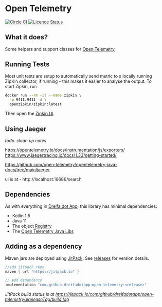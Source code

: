 # Open Telemetry

[![Circle CI](https://circleci.com/gh/dreifadotapp/open-telemetry.svg?style=shield)](https://circleci.com/gh/dreifadotapp/open-telemetry)
[![Licence Status](https://img.shields.io/github/license/dreifadotapp/open-telemetry)](https://github.com/dreifadotapp/open-telemetry/blob/master/licence.txt)

## What it does?

Some helpers and support classes for [Open Telemetry](https://opentelemetry.io/)

## Running Tests 

Most unit tests are setup to automatically send metric to a locally running ZipKin 
collector, if running -  this makes it easier to analyse the output. To start Zipkin, run 

```bash
docker run --rm -it --name zipkin \
  -p 9411:9411 -d \
  openzipkin/zipkin:latest
```

Then open the [Zipkin UI](http://localhost:9411/zipkin/).

## Using Jaeger 

_todo: clean up notes_

https://opentelemetry.io/docs/instrumentation/js/exporters/
https://www.jaegertracing.io/docs/1.33/getting-started/

https://github.com/open-telemetry/opentelemetry-java-docs/tree/main/jaeger

ui is at - http://localhost:16686/search

## Dependencies

As with everything in [Dreifa dot App](https://dreifa.app), this library has minimal dependencies:

* Kotlin 1.5
* Java 11
* The object [Registry](https://github.com/dreifadotapp/registry#readme)
* The [Open Telemetry Java Libs](https://opentelemetry.io/docs/instrumentation/java/)

## Adding as a dependency

Maven jars are deployed using [JitPack](https://jitpack.io/).
See [releases](https://github.com/dreifadotapp/open-telemetry/releases) for version details.

```groovy
//add jitpack repo
maven { url "https://jitpack.io" }

// add dependency 
implementation "com.github.dreifadotapp:open-telemetry:<release>"
```

_JitPack build status is at https://jitpack.io/com/github/dreifadotapp/open-telemetry/$releaseTag/build.log_

